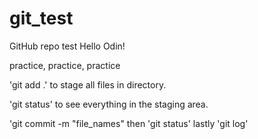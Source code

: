 # git_test
GitHub repo test
Hello Odin!

practice, practice, practice

'git add .' to stage all files in directory.

'git status' to see everything in the staging area.

'git commit -m "file_names" then 'git status' lastly 'git log'
